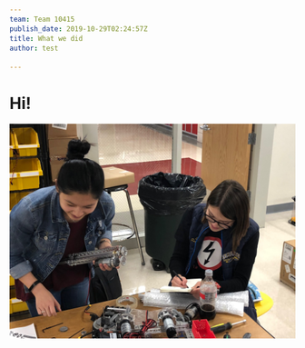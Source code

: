 ```yaml
---
team: Team 10415
publish_date: 2019-10-29T02:24:57Z
title: What we did
author: test

---
```

# Hi!

![](/uploads/IMG_4772.JPG)